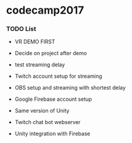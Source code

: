 # codecamp2017

### TODO List

* VR DEMO FIRST
* Decide on project after demo
* test streaming delay


* Twitch account setup for streaming
* OBS setup and streaming with shortest delay
* Google Firebase account setup
* Same version of Unity
* Twitch chat bot webserver
* Unity integration with Firebase
